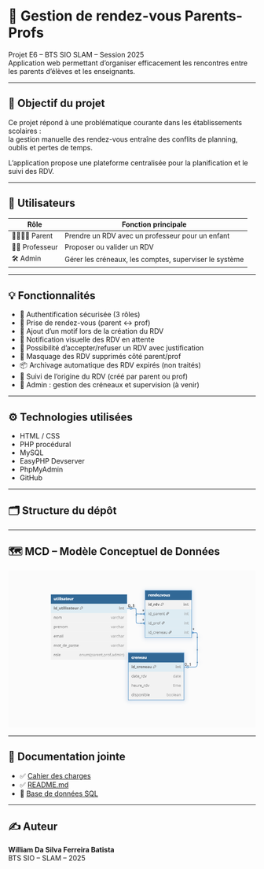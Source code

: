 # 📅 Gestion de rendez-vous Parents-Profs

Projet E6 – BTS SIO SLAM – Session 2025  
Application web permettant d’organiser efficacement les rencontres entre les parents d’élèves et les enseignants.

---

## 🧠 Objectif du projet

Ce projet répond à une problématique courante dans les établissements scolaires :  
la gestion manuelle des rendez-vous entraîne des conflits de planning, oublis et pertes de temps.

L’application propose une plateforme centralisée pour la planification et le suivi des RDV.

---

## 👥 Utilisateurs

| Rôle         | Fonction principale                                      |
|--------------|----------------------------------------------------------|
| 👨‍👩‍👧‍👦 Parent     | Prendre un RDV avec un professeur pour un enfant        |
| 👩‍🏫 Professeur | Proposer ou valider un RDV                            |
| 🛠️ Admin      | Gérer les créneaux, les comptes, superviser le système |

---

## 💡 Fonctionnalités

- 🔐 Authentification sécurisée (3 rôles)
- 📅 Prise de rendez-vous (parent ↔ prof)
- 📜 Ajout d’un motif lors de la création du RDV
- 🔔 Notification visuelle des RDV en attente
- 🔁 Possibilité d’accepter/refuser un RDV avec justification
- 🧽 Masquage des RDV supprimés côté parent/prof
- 📦 Archivage automatique des RDV expirés (non traités)
- 🧠 Suivi de l’origine du RDV (créé par parent ou prof)
- 🔧 Admin : gestion des créneaux et supervision (à venir)

---

## ⚙️ Technologies utilisées

- HTML / CSS  
- PHP procédural  
- MySQL  
- EasyPHP Devserver  
- PhpMyAdmin  
- GitHub

---

## 🗂️ Structure du dépôt

---

## 🗺️ MCD – Modèle Conceptuel de Données

![MCD](./doc/mcd.png)

---

## 📄 Documentation jointe

- ✅ [Cahier des charges](./doc/Cahier%20des%20charges.pdf)
- ✅ [README.md](README.md)
- 📁 [Base de données SQL](./bdd_rdv.sql)

---

## ✍️ Auteur

**William Da Silva Ferreira Batista**  
BTS SIO – SLAM – 2025  
